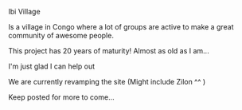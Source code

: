 Ibi Village 

Is a village in Congo where a lot of groups are active to make a great community of awesome people.

This project has 20 years of maturity! 
Almost as old as I am...

I'm just glad I can help out

We are currently revamping the site (Might include Zilon ^^ )

Keep posted for more to come...